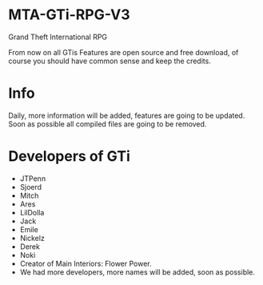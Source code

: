 # MTA-GTi-RPG-V3
Grand Theft International RPG

From now on all GTis Features are open source and free download, of course you should have common sense and keep the credits.

# Info
Daily, more information will be added, features are going to be updated.
Soon as possible all compiled files are going to be removed.

# Developers of GTi

- JTPenn
- Sjoerd
- Mitch
- Ares
- LilDolla
- Jack
- Emile
- Nickelz
- Derek
- Noki
- Creator of Main Interiors: Flower Power.
- We had more developers, more names will be added, soon as possible.
